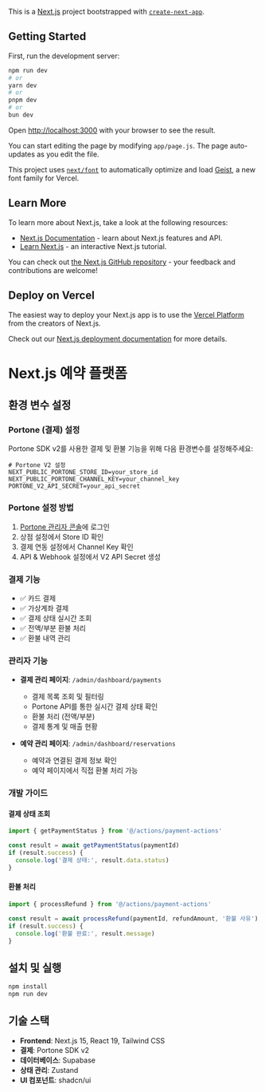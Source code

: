 This is a [Next.js](https://nextjs.org) project bootstrapped with [`create-next-app`](https://github.com/vercel/next.js/tree/canary/packages/create-next-app).

## Getting Started

First, run the development server:

```bash
npm run dev
# or
yarn dev
# or
pnpm dev
# or
bun dev
```

Open [http://localhost:3000](http://localhost:3000) with your browser to see the result.

You can start editing the page by modifying `app/page.js`. The page auto-updates as you edit the file.

This project uses [`next/font`](https://nextjs.org/docs/app/building-your-application/optimizing/fonts) to automatically optimize and load [Geist](https://vercel.com/font), a new font family for Vercel.

## Learn More

To learn more about Next.js, take a look at the following resources:

- [Next.js Documentation](https://nextjs.org/docs) - learn about Next.js features and API.
- [Learn Next.js](https://nextjs.org/learn) - an interactive Next.js tutorial.

You can check out [the Next.js GitHub repository](https://github.com/vercel/next.js) - your feedback and contributions are welcome!

## Deploy on Vercel

The easiest way to deploy your Next.js app is to use the [Vercel Platform](https://vercel.com/new?utm_medium=default-template&filter=next.js&utm_source=create-next-app&utm_campaign=create-next-app-readme) from the creators of Next.js.

Check out our [Next.js deployment documentation](https://nextjs.org/docs/app/building-your-application/deploying) for more details.

# Next.js 예약 플랫폼

## 환경 변수 설정

### Portone (결제) 설정

Portone SDK v2를 사용한 결제 및 환불 기능을 위해 다음 환경변수를 설정해주세요:

```env
# Portone V2 설정
NEXT_PUBLIC_PORTONE_STORE_ID=your_store_id
NEXT_PUBLIC_PORTONE_CHANNEL_KEY=your_channel_key
PORTONE_V2_API_SECRET=your_api_secret
```

### Portone 설정 방법

1. [Portone 관리자 콘솔](https://admin.portone.io)에 로그인
2. 상점 설정에서 Store ID 확인
3. 결제 연동 설정에서 Channel Key 확인  
4. API & Webhook 설정에서 V2 API Secret 생성

### 결제 기능

- ✅ 카드 결제
- ✅ 가상계좌 결제
- ✅ 결제 상태 실시간 조회
- ✅ 전액/부분 환불 처리
- ✅ 환불 내역 관리

### 관리자 기능

- **결제 관리 페이지**: `/admin/dashboard/payments`
  - 결제 목록 조회 및 필터링
  - Portone API를 통한 실시간 결제 상태 확인
  - 환불 처리 (전액/부분)
  - 결제 통계 및 매출 현황

- **예약 관리 페이지**: `/admin/dashboard/reservations`
  - 예약과 연결된 결제 정보 확인
  - 예약 페이지에서 직접 환불 처리 가능

### 개발 가이드

#### 결제 상태 조회
```javascript
import { getPaymentStatus } from '@/actions/payment-actions'

const result = await getPaymentStatus(paymentId)
if (result.success) {
  console.log('결제 상태:', result.data.status)
}
```

#### 환불 처리
```javascript
import { processRefund } from '@/actions/payment-actions'

const result = await processRefund(paymentId, refundAmount, '환불 사유')
if (result.success) {
  console.log('환불 완료:', result.message)
}
```

## 설치 및 실행

```bash
npm install
npm run dev
```

## 기술 스택

- **Frontend**: Next.js 15, React 19, Tailwind CSS
- **결제**: Portone SDK v2
- **데이터베이스**: Supabase
- **상태 관리**: Zustand
- **UI 컴포넌트**: shadcn/ui
